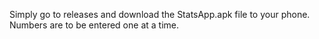 Simply go to releases and download the StatsApp.apk file to your phone.
Numbers are to be entered one at a time.
